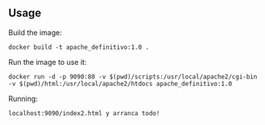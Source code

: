 ## Usage

Build the image:

```
docker build -t apache_definitivo:1.0 .
```

Run the image to use it:

```
docker run -d -p 9090:80 -v $(pwd)/scripts:/usr/local/apache2/cgi-bin -v $(pwd)/html:/usr/local/apache2/htdocs apache_definitivo:1.0
```

Running:

```
localhost:9090/index2.html y arranca todo!
```
